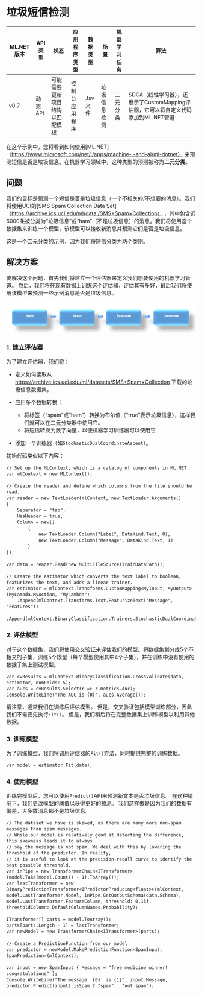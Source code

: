 # 垃圾短信检测

| ML.NET 版本 | API 类型          | 状态                        | 应用程序类型    | 数据类型 | 场景            | 机器学习任务                   | 算法                  |
|----------------|-------------------|-------------------------------|-------------|-----------|---------------------|---------------------------|-----------------------------|
| v0.7           | 动态API | 可能需要更新项目结构以匹配模板 | 控制台应用程序 | .tsv 文件 | 垃圾信息检测 | 二元分类 | SDCA（线性学习器），还展示了CustomMapping评估器，它可以将自定义代码添加到ML.NET管道 |

在这个示例中，您将看到如何使用[ML.NET]（https://www.microsoft.com/net/./apps/machine-.-and-ai/ml-dotnet） 来预测短信是否是垃圾信息。在机器学习领域中，这种类型的预测被称为**二元分类**。 

## 问题

我们的目标是预测一个短信是否是垃圾信息（一个不相关的/不想要的消息）。我们将使用UCI的[SMS Spam Collection Data Set]（https://archive.ics.uci.edu/ml/data./SMS+Spam+Collection） ，其中包含近6000条被分类为“垃圾信息”或“ham”（不是垃圾信息）的消息。我们将使用这个数据集来训练一个模型，该模型可以接收新消息并预测它们是否是垃圾信息。

这是一个二元分类的示例，因为我们将短信分类为两个类别。

## 解决方案
要解决这个问题，首先我们将建立一个评估器来定义我们想要使用的机器学习管道。 然后，我们将在现有数据上训练这个评估器，评估其有多好，最后我们将使用该模型来预测一些示例消息是否是垃圾信息。

![建立 -> 训练 -> 评估 -> 使用](../shared_content/modelpipeline.png)

### 1. 建立评估器

为了建立评估器，我们将：

* 定义如何读取从 https://archive.ics.uci.edu/ml/datasets/SMS+Spam+Collection 下载的垃圾信息数据集。 

* 应用多个数据转换：

    * 将标签（“spam”或“ham”）转换为布尔值（“true”表示垃圾信息），这样我们就可以在二元分类器中使用它。    
    * 将短信转换为数字向量，以便机器学习训练器可以使用它 
    
* 添加一个训练器（如`StochasticDualCoordinateAscent`）。

初始代码类似以下内容：

```CSharp
// Set up the MLContext, which is a catalog of components in ML.NET.
var mlContext = new MLContext();

// Create the reader and define which columns from the file should be read.
var reader = new TextLoader(mlContext, new TextLoader.Arguments()
{
    Separator = "tab",
    HasHeader = true,
    Column = new[]
        {
            new TextLoader.Column("Label", DataKind.Text, 0),
            new TextLoader.Column("Message", DataKind.Text, 1)
        }
});

var data = reader.Read(new MultiFileSource(TrainDataPath));

// Create the estimator which converts the text label to boolean, featurizes the text, and adds a linear trainer.
var estimator = mlContext.Transforms.CustomMapping<MyInput, MyOutput>(MyLambda.MyAction, "MyLambda")
    .Append(mlContext.Transforms.Text.FeaturizeText("Message", "Features"))
    .Append(mlContext.BinaryClassification.Trainers.StochasticDualCoordinateAscent());
```

### 2. 评估模型

对于这个数据集，我们将使用[交叉验证](https://en.wikipedia.org/wiki/Cross-validation_(statistics))来评估我们的模型。将数据集划分成5个不相交的子集，训练5个模型（每个模型使用其中4个子集），并在训练中没有使用的数据子集上测试模型。

```CSharp
var cvResults = mlContext.BinaryClassification.CrossValidate(data, estimator, numFolds: 5);
var aucs = cvResults.Select(r => r.metrics.Auc);
Console.WriteLine("The AUC is {0}", aucs.Average());
```

请注意，通常我们在训练后评估模型。 但是，交叉验证包括模型训练部分，因此我们不需要先执行`Fit()`。 但是，我们稍后将在完整数据集上训练模型以利用其他数据。

### 3. 训练模型
为了训练模型，我们将调用评估器的`Fit()`方法，同时提供完整的训练数据。

```CSharp
var model = estimator.Fit(data);
```

### 4. 使用模型

训练完模型后，您可以使用`Predict()`API来预测新文本是否垃圾信息。 在这种情况下，我们更改模型的阈值以获得更好的预测。 我们这样做是因为我们的数据有偏差，大多数消息都不是垃圾信息。

```CSharp
// The dataset we have is skewed, as there are many more non-spam messages than spam messages.
// While our model is relatively good at detecting the difference, this skewness leads it to always
// say the message is not spam. We deal with this by lowering the threshold of the predictor. In reality,
// it is useful to look at the precision-recall curve to identify the best possible threshold.
var inPipe = new TransformerChain<ITransformer>(model.Take(model.Count() - 1).ToArray());
var lastTransformer = new BinaryPredictionTransformer<IPredictorProducing<float>>(mlContext, model.LastTransformer.Model, inPipe.GetOutputSchema(data.Schema), model.LastTransformer.FeatureColumn, threshold: 0.15f, thresholdColumn: DefaultColumnNames.Probability);

ITransformer[] parts = model.ToArray();
parts[parts.Length - 1] = lastTransformer;
var newModel = new TransformerChain<ITransformer>(parts);

// Create a PredictionFunction from our model 
var predictor = newModel.MakePredictionFunction<SpamInput, SpamPrediction>(mlContext);

var input = new SpamInput { Message = "free medicine winner! congratulations" };
Console.WriteLine("The message '{0}' is {1}", input.Message, predictor.Predict(input).isSpam ? "spam" : "not spam");

```
